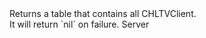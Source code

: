 <function name="GetAll" parent="sourcetv" type="libraryfunc">
	<description>
		Returns a table that contains all <page text="CHLTVClients">CHLTVClient</page>.<br>
		It will return `nil` on failure.
	</description>
	<realm>Server</realm>
	<rets>
		<ret name="clients" type="table"></ret>
	</rets>
</function>